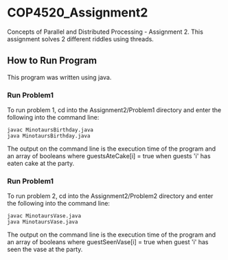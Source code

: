 # COP4520_Assignment2
Concepts of Parallel and Distributed Processing - Assignment 2. 
This assignment solves 2 different riddles using threads.

## How to Run Program
This program was written using java. 
### Run Problem1
To run problem 1, cd into the Assignment2/Problem1 directory and enter the following into the command line:

    javac MinotaursBirthday.java
    java MinotaursBirthday.java

The output on the command line is the execution time of the program and an array of booleans where guestsAteCake[i] = true when guests 'i' has eaten cake at the party.

### Run **Problem1**
To run problem 2, cd into the Assignment2/Problem2 directory and enter the following into the command line:

    javac MinotaursVase.java
    java MinotaursVase.java

The output on the command line is the execution time of the program and an array of booleans where guestSeenVase[i] = true when guest 'i' has seen the vase at the party.
